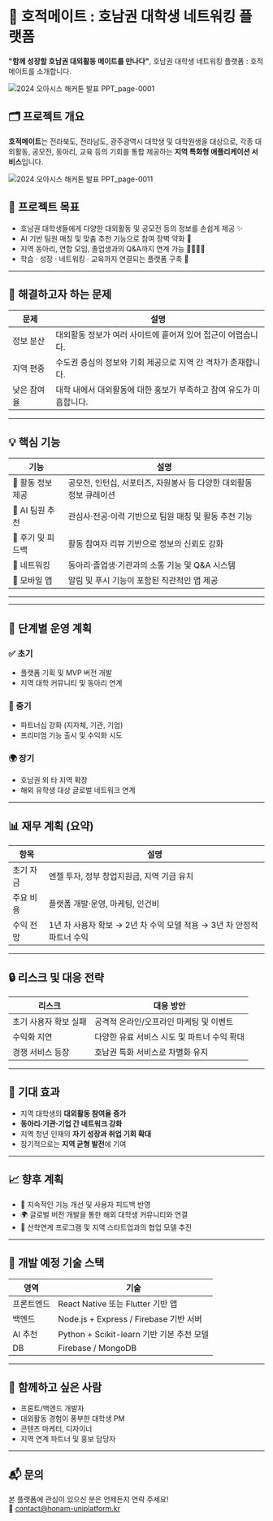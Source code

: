 # 🌱 호적메이트 : 호남권 대학생 네트워킹 플랫폼

**"함께 성장할 호남권 대외활동 메이트를 만나다"**, 호남권 대학생 네트워킹 플랫폼 : 호적메이트를 소개합니다.

![2024 오아시스 해커톤 발표 PPT_page-0001](https://github.com/user-attachments/assets/60c46fca-1f7a-460b-8946-3432b37b3865)
<br/>


## 🗂️ 프로젝트 개요

**호적메이트**는 전라북도, 전라남도, 광주광역시 대학생 및 대학원생을 대상으로, 각종 대외활동, 공모전, 동아리, 교육 등의 기회를 통합 제공하는 **지역 특화형 애플리케이션 서비스**입니다.

![2024 오아시스 해커톤 발표 PPT_page-0011](https://github.com/user-attachments/assets/6e92ca49-fed2-41f4-95e0-735d323f234b)
<br/>


## 🎯 프로젝트 목표

- 호남권 대학생들에게 다양한 대외활동 및 공모전 등의 정보를 손쉽게 제공 ✨
- AI 기반 팀원 매칭 및 맞춤 추천 기능으로 참여 장벽 약화 👥
- 지역 동아리, 연합 모임, 졸업생과의 Q&A까지 연계 가능 🫱🏻‍🫲🏻
- 학습 · 성장 · 네트워킹 · 교육까지 연결되는 플랫폼 구축 📱  

---

## 📌 해결하고자 하는 문제

| 문제 | 설명 |
|------|------|
| 정보 분산 | 대외활동 정보가 여러 사이트에 흩어져 있어 접근이 어렵습니다. |
| 지역 편중 | 수도권 중심의 정보와 기회 제공으로 지역 간 격차가 존재합니다. |
| 낮은 참여율 | 대학 내에서 대외활동에 대한 홍보가 부족하고 참여 유도가 미흡합니다. |

---

## 💡 핵심 기능

| 기능 | 설명 |
|------|------|
| 🎯 활동 정보 제공 | 공모전, 인턴십, 서포터즈, 자원봉사 등 다양한 대외활동 정보 큐레이션 |
| 🧠 AI 팀원 추천 | 관심사·전공·이력 기반으로 팀원 매칭 및 활동 추천 기능 |
| 📝 후기 및 피드백 | 활동 참여자 리뷰 기반으로 정보의 신뢰도 강화 |
| 💬 네트워킹 | 동아리·졸업생·기관과의 소통 기능 및 Q&A 시스템 |
| 📱 모바일 앱 | 알림 및 푸시 기능이 포함된 직관적인 앱 제공 |

---



---


## 🚀 단계별 운영 계획

### ✅ 초기
- 플랫폼 기획 및 MVP 버전 개발  
- 지역 대학 커뮤니티 및 동아리 연계  

### 🔄 중기
- 파트너십 강화 (지자체, 기관, 기업)  
- 프리미엄 기능 출시 및 수익화 시도  

### 🌍 장기
- 호남권 외 타 지역 확장  
- 해외 유학생 대상 글로벌 네트워크 연계  

---

## 📊 재무 계획 (요약)

| 항목 | 설명 |
|------|------|
| 초기 자금 | 엔젤 투자, 정부 창업지원금, 지역 기금 유치 |
| 주요 비용 | 플랫폼 개발·운영, 마케팅, 인건비 |
| 수익 전망 | 1년 차 사용자 확보 → 2년 차 수익 모델 적용 → 3년 차 안정적 파트너 수익 |

---

## 🔒 리스크 및 대응 전략

| 리스크 | 대응 방안 |
|--------|-----------|
| 초기 사용자 확보 실패 | 공격적 온라인/오프라인 마케팅 및 이벤트 |
| 수익화 지연 | 다양한 유료 서비스 시도 및 파트너 수익 확대 |
| 경쟁 서비스 등장 | 호남권 특화 서비스로 차별화 유지 |

---

## 🎯 기대 효과

- 지역 대학생의 **대외활동 참여율 증가**  
- **동아리·기관·기업 간 네트워크 강화**  
- 지역 청년 인재의 **자기 성장과 취업 기회 확대**  
- 장기적으로는 **지역 균형 발전**에 기여  

---

## 📈 향후 계획

- 🔄 지속적인 기능 개선 및 사용자 피드백 반영  
- 🌍 글로벌 버전 개발을 통한 해외 대학생 커뮤니티와 연결  
- 🤝 산학연계 프로그램 및 지역 스타트업과의 협업 모델 추진  

---

## 📱 개발 예정 기술 스택

| 영역 | 기술 |
|------|------|
| 프론트엔드 | React Native 또는 Flutter 기반 앱 |
| 백엔드 | Node.js + Express / Firebase 기반 서버 |
| AI 추천 | Python + Scikit-learn 기반 기본 추천 모델 |
| DB | Firebase / MongoDB |

---

## 🙌 함께하고 싶은 사람

- 프론트/백엔드 개발자  
- 대외활동 경험이 풍부한 대학생 PM  
- 콘텐츠 마케터, 디자이너  
- 지역 연계 파트너 및 홍보 담당자  

---

## 📬 문의

본 플랫폼에 관심이 있으신 분은 언제든지 연락 주세요!  
📧 contact@honam-uniplatform.kr  
